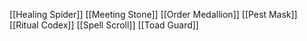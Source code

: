 [[Healing Spider]]
[[Meeting Stone]]
[[Order Medallion]]
[[Pest Mask]] 
[[Ritual Codex]]
[[Spell Scroll]]
[[Toad Guard]]